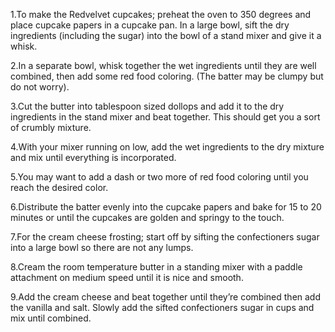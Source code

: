 1.To make the Redvelvet cupcakes; preheat the oven to 350 degrees and place cupcake papers in a cupcake pan. In a large bowl, sift the dry ingredients (including the sugar) into the bowl of a stand mixer and give it a whisk.

2.In a separate bowl, whisk together the wet ingredients until they are well combined, then add some red food coloring. (The batter may be clumpy but do not worry).

3.Cut the butter into tablespoon sized dollops and add it to the dry ingredients in the stand mixer and beat together. This should get you a sort of crumbly mixture.

4.With your mixer running on low, add the wet ingredients to the dry mixture and mix until everything is incorporated.

5.You may want to add a dash or two more of red food coloring until you reach the desired color.

6.Distribute the batter evenly into the cupcake papers and bake for 15 to 20 minutes or until the cupcakes are golden and springy to the touch.

7.For the cream cheese frosting; start off by sifting the confectioners sugar into a large bowl so there are not any lumps.

8.Cream the room temperature butter in a standing mixer with a paddle attachment on medium speed until it is nice and smooth.

9.Add the cream cheese and beat together until they’re combined then add the vanilla and salt. Slowly add the sifted confectioners sugar in cups and mix until combined.
